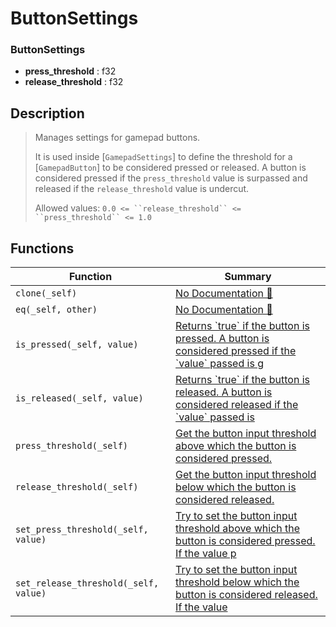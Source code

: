 # ButtonSettings

### ButtonSettings

- **press\_threshold** : f32
- **release\_threshold** : f32

## Description

>  Manages settings for gamepad buttons.
> 
>  It is used inside [`GamepadSettings`] to define the threshold for a [`GamepadButton`]
>  to be considered pressed or released. A button is considered pressed if the `press_threshold`
>  value is surpassed and released if the `release_threshold` value is undercut.
> 
>  Allowed values: `0.0 <= ``release_threshold`` <= ``press_threshold`` <= 1.0`

## Functions

| Function | Summary |
| --- | --- |
| `clone(_self)` | [No Documentation 🚧](./buttonsettings/clone.md) |
| `eq(_self, other)` | [No Documentation 🚧](./buttonsettings/eq.md) |
| `is_pressed(_self, value)` | [ Returns \`true\` if the button is pressed\.  A button is considered pressed if the \`value\` passed is g](./buttonsettings/is_pressed.md) |
| `is_released(_self, value)` | [ Returns \`true\` if the button is released\.  A button is considered released if the \`value\` passed is](./buttonsettings/is_released.md) |
| `press_threshold(_self)` | [ Get the button input threshold above which the button is considered pressed\.](./buttonsettings/press_threshold.md) |
| `release_threshold(_self)` | [ Get the button input threshold below which the button is considered released\.](./buttonsettings/release_threshold.md) |
| `set_press_threshold(_self, value)` | [ Try to set the button input threshold above which the button is considered pressed\.  If the value p](./buttonsettings/set_press_threshold.md) |
| `set_release_threshold(_self, value)` | [ Try to set the button input threshold below which the button is considered released\. If the  value ](./buttonsettings/set_release_threshold.md) |